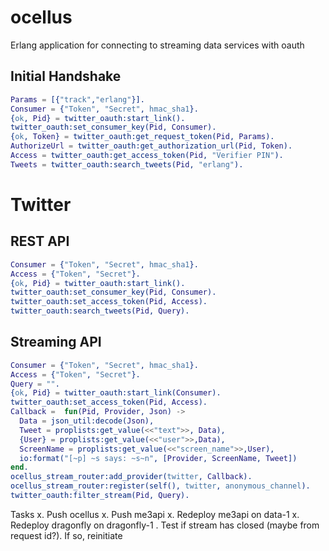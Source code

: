 ocellus
=======

Erlang application for connecting to streaming data services with oauth

Initial Handshake
-----------------

```erlang
Params = [{"track","erlang"}].
Consumer = {"Token", "Secret", hmac_sha1}.
{ok, Pid} = twitter_oauth:start_link().
twitter_oauth:set_consumer_key(Pid, Consumer).
{ok, Token} = twitter_oauth:get_request_token(Pid, Params).
AuthorizeUrl = twitter_oauth:get_authorization_url(Pid, Token).
Access = twitter_oauth:get_access_token(Pid, "Verifier PIN").
Tweets = twitter_oauth:search_tweets(Pid, "erlang").
```

Twitter
=======

REST API
--------

```erlang
Consumer = {"Token", "Secret", hmac_sha1}.
Access = {"Token", "Secret"}.
{ok, Pid} = twitter_oauth:start_link().
twitter_oauth:set_consumer_key(Pid, Consumer).
twitter_oauth:set_access_token(Pid, Access).
twitter_oauth:search_tweets(Pid, Query).
```

Streaming API
-------------

```erlang
Consumer = {"Token", "Secret", hmac_sha1}.
Access = {"Token", "Secret"}.
Query = "".
{ok, Pid} = twitter_oauth:start_link(Consumer).
twitter_oauth:set_access_token(Pid, Access).
Callback =  fun(Pid, Provider, Json) ->
  Data = json_util:decode(Json),
  Tweet = proplists:get_value(<<"text">>, Data),
  {User} = proplists:get_value(<<"user">>,Data),
  ScreenName = proplists:get_value(<<"screen_name">>,User),
  io:format("[~p] ~s says: ~s~n", [Provider, ScreenName, Tweet])
end.
ocellus_stream_router:add_provider(twitter, Callback).
ocellus_stream_router:register(self(), twitter, anonymous_channel).
twitter_oauth:filter_stream(Pid, Query).
```


Tasks
x. Push ocellus
x. Push me3api
x. Redeploy me3api on data-1
x. Redeploy dragonfly on dragonfly-1
. Test if stream has closed (maybe from request id?). If so, reinitiate
